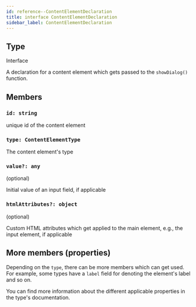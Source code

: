 ```yaml
---
id: reference--ContentElementDeclaration
title: interface ContentElementDeclaration
sidebar_label: ContentElementDeclaration
---
```

## Type
Interface

A declaration for a content element which gets passed to the `showDialog()` function.

## Members
### `id: string`
unique id of the content element

### `type: ContentElementType`
The content element's type

### `value?: any`
(optional)

Initial value of an input field, if applicable

### `htmlAttributes?: object`
(optional)

Custom HTML attributes which get applied to the main element, e.g., the input element, if applicable

## More members (properties)
Depending on the `type`, there can be more members which can get used. For example, some types have a `label` field for denoting the element's label and so on. 

You can find more information about the different applicable properties in the type's documentation.

